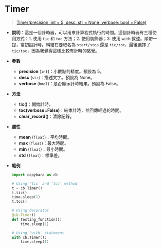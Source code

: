 # Timer

> [Timer(precision: int = 5, desc: str = None, verbose: bool = False)](https://github.com/DocsaidLab/Capybara/blob/975d62fba4f76db59e715c220f7a2af5ad8d050e/capybara/utils/time.py#L76)

- **說明**：這是一個計時器，可以用來計算程式執行的時間。這個計時器有三種使用方式：1. 使用 `tic` 和 `toc` 方法；2. 使用裝飾器；3. 使用 `with` 敘述。順帶一提，當初設計時，糾結在要取名為 `start/stop` 還是 `tic/toc`，最後選擇了 `tic/toc`，因為我覺得這樣比較有計時的感覺。

- **參數**

  - **precision** (`int`)：小數點的精度。預設為 5。
  - **desc** (`str`)：描述文字。預設為 None。
  - **verbose** (`bool`)：是否顯示計時結果。預設為 False。

- **方法**

  - **tic()**：開始計時。
  - **toc(verbose=False)**：結束計時，並回傳經過的時間。
  - **clear_record()**：清除記錄。

- **屬性**

  - **mean** (`float`)：平均時間。
  - **max** (`float`)：最大時間。
  - **min** (`float`)：最小時間。
  - **std** (`float`)：標準差。

- **範例**

  ```python
  import capybara as cb

  # Using 'tic' and 'toc' method
  t = cb.Timer()
  t.tic()
  time.sleep(1)
  t.toc()

  # Using decorator
  @cb.Timer()
  def testing_function():
      time.sleep(1)

  # Using 'with' statement
  with cb.Timer():
      time.sleep(1)
  ```
